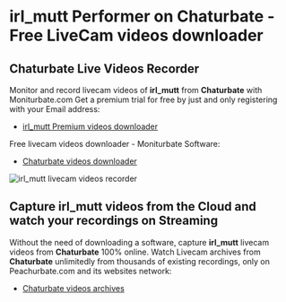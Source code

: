 # irl_mutt Performer on Chaturbate - Free LiveCam videos downloader

## Chaturbate Live Videos Recorder

Monitor and record livecam videos of **irl_mutt** from **Chaturbate** with Moniturbate.com
Get a premium trial for free by just and only registering with your Email address:
* [irl_mutt Premium videos downloader](https://moniturbate.com/request-demo-licence-key.html)

Free livecam videos downloader - Moniturbate Software:
* [Chaturbate videos downloader](https://moniturbate.com/moniturbate-download-software.html)

![irl_mutt livecam videos recorder](https://peachurnet.com/templates/moniturbate-software.png)


## Capture irl_mutt videos from the Cloud and watch your recordings on Streaming

Without the need of downloading a software, capture **irl_mutt** livecam videos from **Chaturbate** 100% online.
Watch Livecam archives from **Chaturbate** unlimitedly from thousands of existing recordings, only on Peachurbate.com and its websites network:
* [Chaturbate videos archives](https://peachurnet.com/)